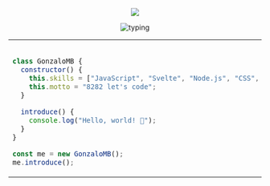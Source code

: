 <p align="center">
  <img src="https://capsule-render.vercel.app/api?type=waving&color=gradient&text=Hello,world!%20👾&height=100&section=header"/>
</p>

<div align="center">
 
![typing](https://github.com/user-attachments/assets/8b8885bb-b2f6-4dea-b922-766ef993ab17)

<table>
  <tr>
    <td>
      
```javascript

class GonzaloMB {
  constructor() {
    this.skills = ["JavaScript", "Svelte", "Node.js", "CSS", "Python", "SAP"];
    this.motto = "8282 let's code";
  }

  introduce() {
    console.log("Hello, world! 👾");
  }
}

const me = new GonzaloMB();
me.introduce();
```
</td> <td> <img src="https://github-readme-stats.vercel.app/api/top-langs/?username=GonzaloMB&layout=compact&theme=tokyonight&hide_border=true" /> </td> </tr> </table> </div>
